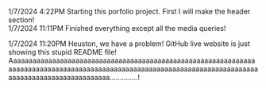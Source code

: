 1/7/2024
4:22PM
    Starting this porfolio project.
        First I will make the header section!
<br>
1/7/2024
11:11PM
    Finished everything except all the media queries!

1/7/2024
11:20PM
    Heuston, we have a problem! GitHub live website is just showing this stupid README file! Aaaaaaaaaaaaaaaaaaaaaaaaaaaaaaaaaaaaaaaaaaaaaaaaaaaaaaaaaaaaaaaaaaaaaaaaaaaaaaaaaaaaaaaaaaaaaaaaaaaaaaaaaaaaaaaaaaaaaaaaaaaaaaaaaaaaaaaaaaaaaaaaaaaaaaaaa..............!
